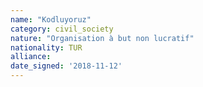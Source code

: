 ```yaml
---
name: "Kodluyoruz"
category: civil_society
nature: "Organisation à but non lucratif"
nationality: TUR
alliance: 
date_signed: '2018-11-12'
---
```

    